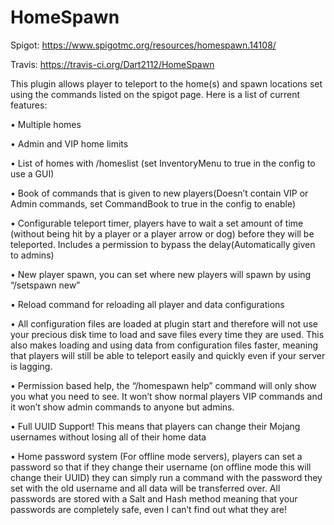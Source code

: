 HomeSpawn
=========
Spigot: https://www.spigotmc.org/resources/homespawn.14108/

Travis: https://travis-ci.org/Dart2112/HomeSpawn

This plugin allows player to teleport to the home(s) and spawn locations set using the commands listed on the spigot page. Here is a list of current features:

•	Multiple homes

•	Admin and VIP home limits

•	List of homes with /homeslist (set InventoryMenu to true in the config to use a GUI)

•	Book of commands that is given to new players(Doesn’t contain VIP or Admin commands, set CommandBook to true in the config to enable)

•	Configurable teleport timer, players have to wait a set amount of time (without being hit by a player or a player arrow or dog) before they will be teleported. Includes a permission to bypass the delay(Automatically given to admins)

•	New player spawn, you can set where new players will spawn by using “/setspawn new”

•	Reload command for reloading all player and data configurations

•	All configuration files are loaded at plugin start and therefore will not use your precious disk time to load and save files every time they are used. This also makes loading and using data from configuration files faster, meaning that players will still be able to teleport easily and quickly even if your server is lagging.

•	Permission based help, the “/homespawn help” command will only show you what you need to see. It won’t show normal players VIP commands and it won’t show admin commands to anyone but admins.

•	Full UUID Support! This means that players can change their Mojang usernames without losing all of their home data

•	Home password system (For offline mode servers), players can set a password so that if they change their username (on offline mode this will change their UUID) they can simply run a command with the password they set with the old username and all data will be transferred over. All passwords are stored with a Salt and Hash method meaning that your passwords are completely safe, even I can’t find out what they are!
